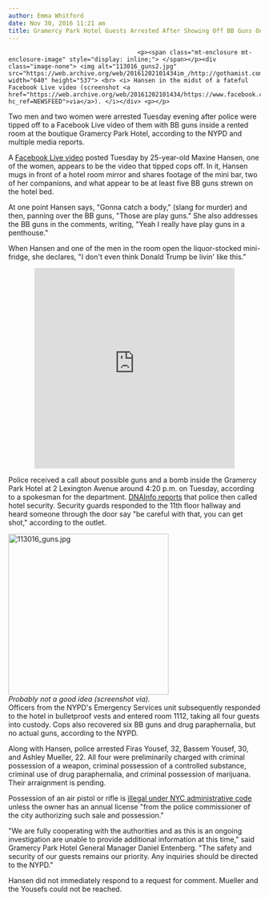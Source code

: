 ```yaml
---
author: Emma Whitford
date: Nov 30, 2016 11:21 am
title: Gramercy Park Hotel Guests Arrested After Showing Off BB Guns On Facebook Live
---
```


	
										<p><span class="mt-enclosure mt-enclosure-image" style="display: inline;"> </span></p><div class="image-none"> <img alt="113016_guns2.jpg" src="https://web.archive.org/web/20161202101434im_/http://gothamist.com/attachments/nyc_ewhitford/113016_guns2.jpg" width="640" height="537"> <br> <i> Hansen in the midst of a fateful Facebook Live video (screenshot <a href="https://web.archive.org/web/20161202101434/https://www.facebook.com/Queen.Maxxinee?hc_ref=NEWSFEED">via</a>). </i></div> <p></p>

<p>Two men and two women were arrested Tuesday evening after police were tipped off to a Facebook Live video of them with BB guns inside a rented room at the boutique Gramercy Park Hotel, according to the NYPD and multiple media reports. </p>

<p>A <a href="https://web.archive.org/web/20161202101434/https://www.facebook.com/Queen.Maxxinee?hc_ref=NEWSFEED">Facebook Live video</a> posted Tuesday by 25-year-old Maxine Hansen, one of the women, appears to be the video that tipped cops off. In it, Hansen mugs in front of a hotel room mirror and shares footage of the mini bar, two of her companions, and what appear to be at least five BB guns strewn on the hotel bed. </p>

<p>At one point Hansen says, &quot;Gonna catch a body,&quot; (slang for murder) and then, panning over the BB guns, &quot;Those are play guns.&quot; She also addresses the BB guns in the comments, writing, &quot;Yeah I really have play guns in a penthouse.&quot; </p>

<p>When Hansen and one of the men in the room open the liquor-stocked mini-fridge, she declares, &quot;I don&apos;t even think Donald Trump be livin&apos; like this.&quot; </p>

<center><iframe src="https://web.archive.org/web/20161202101434if_/https://www.facebook.com/plugins/video.php?href=https%3A%2F%2Fwww.facebook.com%2FQueen.Maxxinee%2Fvideos%2F10157671119725417%2F&amp;show_text=0&amp;width=400" width="400" height="400" style="border:none;overflow:hidden" scrolling="no" frameborder="0" allowtransparency="true" allowfullscreen="true"></iframe></center>

<p>Police received a call about possible guns and a bomb inside the Gramercy Park Hotel at 2 Lexington Avenue around 4:20 p.m. on Tuesday, according to a spokesman for the department. <a href="https://web.archive.org/web/20161202101434/https://www.dnainfo.com/new-york/20161129/gramercy/facebook-live-of-group-with-guns-inside-hotel-leads-4-arrests-sources">DNAInfo reports</a> that police then called hotel security. Security guards responded to the 11th floor hallway and heard someone through the door say &quot;be careful with that, you can get shot,&quot; according to the outlet.</p>

<p><span class="mt-enclosure mt-enclosure-image" style="display: inline;"> </span></p><div class="image-right"> <img alt="113016_guns.jpg" src="https://web.archive.org/web/20161202101434im_/http://gothamist.com/attachments/nyc_ewhitford/113016_guns.jpg" width="320" height="321"> <br> <i style=" width:320px; ;display:block"> Probably not a good idea (screenshot via). </i></div> Officers from the NYPD&apos;s Emergency Services unit subsequently responded to the hotel in bulletproof vests and entered room 1112, taking all four guests into custody. Cops also recovered six BB guns and drug paraphernalia, but no actual guns, according to the NYPD.    <p></p>

<p>Along with Hansen, police arrested Firas Yousef, 32, Bassem Yousef, 30, and Ashley Mueller, 22. All four were preliminarily charged with criminal possession of a weapon, criminal possession of a controlled substance, criminal use of drug paraphernalia, and criminal possession of marijuana. Their arraignment is pending.  </p>

<p>Possession of an air pistol or rifle is <a href="https://web.archive.org/web/20161202101434/https://www.nysrpa.org/files/nyc-admincode.pdf">illegal under NYC administrative code</a> unless the owner has an annual license &quot;from the police commissioner of the city authorizing such sale and possession.&quot; </p>

<p>&quot;We are fully cooperating with the authorities and as this is an ongoing investigation are unable to provide additional information at this time,&quot; said Gramercy Park Hotel General Manager Daniel Entenberg. &quot;The safety and security of our guests remains our priority. Any inquiries should be directed to the NYPD.&quot; </p>

<p>Hansen did not immediately respond to a request for comment. Mueller and the Yousefs could not be reached. </p>					
										
									
				